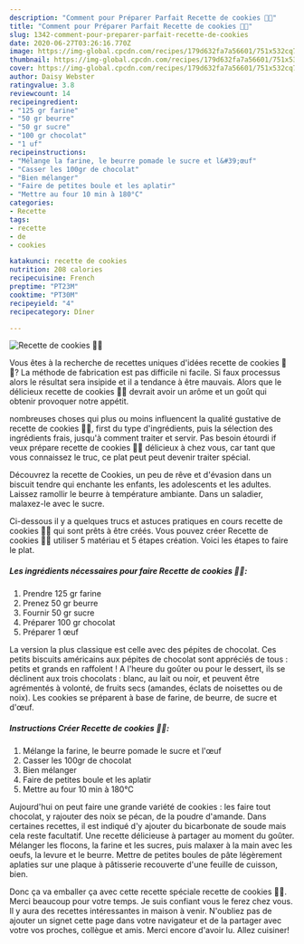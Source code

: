 ```yaml
---
description: "Comment pour Préparer Parfait Recette de cookies 🍪🍪"
title: "Comment pour Préparer Parfait Recette de cookies 🍪🍪"
slug: 1342-comment-pour-preparer-parfait-recette-de-cookies
date: 2020-06-27T03:26:16.770Z
image: https://img-global.cpcdn.com/recipes/179d632fa7a56601/751x532cq70/recette-de-cookies-🍪🍪-photo-principale-de-la-recette.jpg
thumbnail: https://img-global.cpcdn.com/recipes/179d632fa7a56601/751x532cq70/recette-de-cookies-🍪🍪-photo-principale-de-la-recette.jpg
cover: https://img-global.cpcdn.com/recipes/179d632fa7a56601/751x532cq70/recette-de-cookies-🍪🍪-photo-principale-de-la-recette.jpg
author: Daisy Webster
ratingvalue: 3.8
reviewcount: 14
recipeingredient:
- "125 gr farine"
- "50 gr beurre"
- "50 gr sucre"
- "100 gr chocolat"
- "1 uf"
recipeinstructions:
- "Mélange la farine, le beurre pomade le sucre et l&#39;œuf"
- "Casser les 100gr de chocolat"
- "Bien mélanger"
- "Faire de petites boule et les aplatir"
- "Mettre au four 10 min à 180°C"
categories:
- Recette
tags:
- recette
- de
- cookies

katakunci: recette de cookies 
nutrition: 208 calories
recipecuisine: French
preptime: "PT23M"
cooktime: "PT30M"
recipeyield: "4"
recipecategory: Dîner

---
```



![Recette de cookies 🍪🍪](https://img-global.cpcdn.com/recipes/179d632fa7a56601/751x532cq70/recette-de-cookies-🍪🍪-photo-principale-de-la-recette.jpg)

Vous êtes à la recherche de recettes uniques d'idées recette de cookies 🍪🍪? La méthode de fabrication est pas difficile ni facile. Si faux processus alors le résultat sera insipide et il a tendance à être mauvais. Alors que le délicieux recette de cookies 🍪🍪 devrait avoir un arôme et un goût qui obtenir provoquer notre appétit.

nombreuses choses qui plus ou moins influencent la qualité gustative de recette de cookies 🍪🍪, first du type d'ingrédients, puis la sélection des ingrédients frais, jusqu'à comment traiter et servir. Pas besoin étourdi if veux prépare recette de cookies 🍪🍪 délicieux à chez vous, car tant que vous connaissez le truc, ce plat peut peut devenir traiter spécial.

Découvrez la recette de Cookies, un peu de rêve et d&#39;évasion dans un biscuit tendre qui enchante les enfants, les adolescents et les adultes. Laissez ramollir le beurre à température ambiante. Dans un saladier, malaxez-le avec le sucre.


Ci-dessous il y a quelques trucs et astuces pratiques en cours recette de cookies 🍪🍪 qui sont prêts à être créés. Vous pouvez créer Recette de cookies 🍪🍪 utiliser 5 matériau et 5 étapes création. Voici les étapes to faire le plat.

<!--inarticleads1-->

##### Les ingrédients nécessaires pour faire Recette de cookies 🍪🍪:

1. Prendre 125 gr farine
1. Prenez 50 gr beurre
1. Fournir 50 gr sucre
1. Préparer 100 gr chocolat
1. Préparer 1 œuf


La version la plus classique est celle avec des pépites de chocolat. Ces petits biscuits américains aux pépites de chocolat sont appréciés de tous : petits et grands en raffolent ! A l&#39;heure du goûter ou pour le dessert, ils se déclinent aux trois chocolats : blanc, au lait ou noir, et peuvent être agrémentés à volonté, de fruits secs (amandes, éclats de noisettes ou de noix). Les cookies se préparent à base de farine, de beurre, de sucre et d&#39;œuf. 

<!--inarticleads2-->

##### Instructions Créer Recette de cookies 🍪🍪:

1. Mélange la farine, le beurre pomade le sucre et l&#39;œuf
1. Casser les 100gr de chocolat
1. Bien mélanger
1. Faire de petites boule et les aplatir
1. Mettre au four 10 min à 180°C


Aujourd&#39;hui on peut faire une grande variété de cookies : les faire tout chocolat, y rajouter des noix se pécan, de la poudre d&#39;amande. Dans certaines recettes, il est indiqué d&#39;y ajouter du bicarbonate de soude mais cela reste facultatif. Une recette délicieuse à partager au moment du goûter. Mélanger les flocons, la farine et les sucres, puis malaxer à la main avec les oeufs, la levure et le beurre. Mettre de petites boules de pâte légèrement aplaties sur une plaque à pâtisserie recouverte d&#39;une feuille de cuisson, bien. 


Donc ça va emballer ça avec cette recette spéciale recette de cookies 🍪🍪. Merci beaucoup pour votre temps. Je suis confiant vous le ferez chez vous. Il y aura des recettes  intéressantes in maison à venir. N'oubliez pas de ajouter un signet cette page dans votre navigateur et de la partager avec votre vos proches, collègue et amis. Merci encore d'avoir lu. Allez cuisiner!

